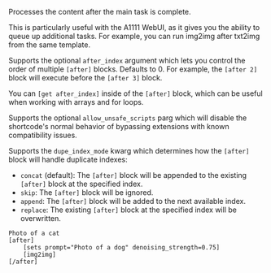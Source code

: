 Processes the content after the main task is complete.

This is particularly useful with the A1111 WebUI, as it gives you the ability to queue up additional tasks. For example, you can run img2img after txt2img from the same template.

Supports the optional `after_index` argument which lets you control the order of multiple `[after]` blocks. Defaults to 0. For example, the `[after 2]` block will execute before the `[after 3]` block.

You can `[get after_index]` inside of the `[after]` block, which can be useful when working with arrays and for loops.

Supports the optional `allow_unsafe_scripts` parg which will disable the shortcode's normal behavior of bypassing extensions with known compatibility issues.

Supports the `dupe_index_mode` kwarg which determines how the `[after]` block will handle duplicate indexes:

- `concat` (default): The `[after]` block will be appended to the existing `[after]` block at the specified index.
- `skip`: The `[after]` block will be ignored.
- `append`: The `[after]` block will be added to the next available index.
- `replace`: The existing `[after]` block at the specified index will be overwritten.

```
Photo of a cat
[after]
	[sets prompt="Photo of a dog" denoising_strength=0.75]
	[img2img]
[/after]
```